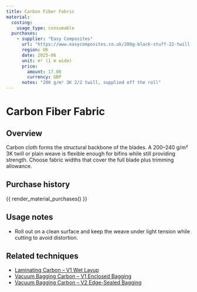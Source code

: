 ```yaml
---
title: Carbon Fiber Fabric
material:
  costing:
    usage_type: consumable
  purchases:
    - supplier: "Easy Composites"
      url: "https://www.easycomposites.co.uk/200g-black-stuff-22-twill-3k-carbon-fibre-cloth"
      region: UK
      date: 2025-06
      unit: m² (1 m wide)
      price:
        amount: 17.00
        currency: GBP
      notes: "200 g/m² 3K 2/2 twill, supplied off the roll"
---
```

# Carbon Fiber Fabric

## Overview
Carbon cloth forms the structural backbone of the blades. A 200–240 g/m² 3K twill or plain weave is flexible enough for
bifins while still providing strength. Choose fabric widths that cover the full blade plus trimming allowance.

## Purchase history

{{ render_material_purchases() }}

## Usage notes
- Roll out on a clean surface and keep the weave under light tension while cutting to avoid distortion.

## Related techniques
- [Laminating Carbon – V1 Wet Layup](../techniques/laminating-carbon/v1/wet-layup.md)
- [Vacuum Bagging Carbon – V1 Enclosed Bagging](../techniques/vacuum-bagging-carbon/v1/enclosed-bagging.md)
- [Vacuum Bagging Carbon – V2 Edge-Sealed Bagging](../techniques/vacuum-bagging-carbon/v2/edge-sealed-bagging.md)
